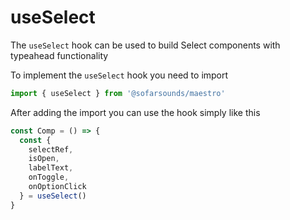 # useSelect

The `useSelect` hook can be used to build Select components with typeahead functionality

To implement the `useSelect` hook you need to import
```js
import { useSelect } from '@sofarsounds/maestro'
```

After adding the import you can use the hook simply like this
```js
const Comp = () => {
  const {
    selectRef,
    isOpen,
    labelText,
    onToggle,
    onOptionClick
  } = useSelect()
}
```

